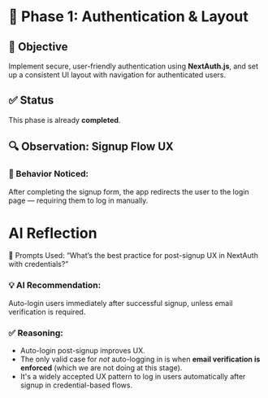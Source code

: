 # 🔐 Phase 1: Authentication & Layout

## 🎯 Objective

Implement secure, user-friendly authentication using **NextAuth.js**, and set up a consistent UI layout with navigation for authenticated users.


## ✅ Status

This phase is already **completed**.


## 🔍 Observation: Signup Flow UX

### 🧪 Behavior Noticed:
After completing the signup form, the app redirects the user to the login page — requiring them to log in manually.

# AI Reflection

🧵 Prompts Used:
“What’s the best practice for post-signup UX in NextAuth with credentials?”


### 💡 AI Recommendation:
Auto-login users immediately after successful signup, unless email verification is required.

### ✅ Reasoning:
- Auto-login post-signup improves UX.
- The only valid case for *not* auto-logging in is when **email verification is enforced** (which we are not doing at this stage).
- It's a widely accepted UX pattern to log in users automatically after signup in credential-based flows.
